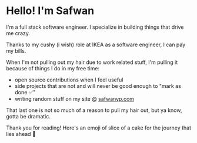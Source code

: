 
# Hello! I'm Safwan
I'm a full stack software engineer. I specialize in building things that drive me crazy. 

Thanks to my cushy (i wish) role at IKEA as a software engineer, I can pay my bills.

When I'm not pulling out my hair due to work related stuff, I'm pulling it because of things I do in my free time:
- open source contributions when I feel useful
- side projects that are not and will never be good enough to "mark as done ✅"
- writing random stuff on my site @ [safwanyp.com](https://safwanyp.com)

That last one is not so much of a reason to pull my hair out, but ya know, gotta be dramatic.

Thank you for reading! Here's an emoji of slice of a cake for the journey that lies ahead 🍰
